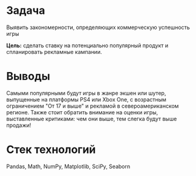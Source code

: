 # Задача
Выявить закономерности, определяющих коммерческую  успешность игры 

**Цель:** сделать ставку на потенциально популярный продукт и спланировать рекламные кампании.

# Выводы
Самыми популярными будут игры в жанре экшен или шутер, выпущенные на платформы PS4 или Xbox One, с возрастным ограничением "От 17 и выше" и рекламой в североамериканском регионе.
Также стоит обратить внимание на оценки игры, выставленные критиками: чем они выше, тем слегка будут выше продажи!

# Стек технологий
Pandas, Math, NumPy, Matplotlib, SciPy, Seaborn
